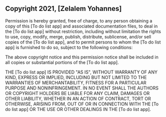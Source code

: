 ## Copyright 2021, [Zelalem Yohannes]

Permission is hereby granted, free of charge, to any person obtaining a copy of this [To do list app] and associated documentation files, to deal in the [To do list app] without restriction, including without limitation the rights to use, copy, modify, merge, publish, distribute, sublicense, and/or sell copies of the [To do list app], and to permit persons to whom the [To do list app] is furnished to do so, subject to the following conditions:

The above copyright notice and this permission notice shall be included in all copies or substantial portions of the [To do list app].

THE [To do list app] IS PROVIDED "AS IS", WITHOUT WARRANTY OF ANY KIND, EXPRESS OR IMPLIED, INCLUDING BUT NOT LIMITED TO THE WARRANTIES OF MERCHANTABILITY, FITNESS FOR A PARTICULAR PURPOSE AND NONINFRINGEMENT. IN NO EVENT SHALL THE AUTHORS OR COPYRIGHT HOLDERS BE LIABLE FOR ANY CLAIM, DAMAGES OR OTHER LIABILITY, WHETHER IN AN ACTION OF CONTRACT, TORT OR OTHERWISE, ARISING FROM, OUT OF OR IN CONNECTION WITH THE [To do list app] OR THE USE OR OTHER DEALINGS IN THE [To do list app].
